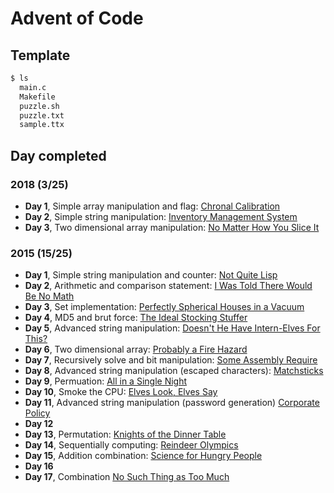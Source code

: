 # Advent of Code

## Template

``` sh
$ ls
  main.c
  Makefile
  puzzle.sh
  puzzle.txt
  sample.ttx
```

## Day completed

### 2018 (3/25)

 + **Day 1**, Simple array manipulation and flag: [Chronal Calibration](https://adventofcode.com/2018/day/1)
 + **Day 2**, Simple string manipulation: [Inventory Management System](https://adventofcode.com/2018/day/2)
 + **Day 3**, Two dimensional array manipulation: [No Matter How You Slice It](https://adventofcode.com/2018/day/3)

### 2015 (15/25)

 + **Day 1**, Simple string manipulation and counter: [Not Quite Lisp](https://adventofcode.com/2015/day/1)
 + **Day 2**, Arithmetic and comparison statement: [I Was Told There Would Be No Math](https://adventofcode.com/2015/day/2)
 + **Day 3**, Set implementation: [Perfectly Spherical Houses in a Vacuum](https://adventofcode.com/2015/day/3)
 + **Day 4**, MD5 and brut force: [The Ideal Stocking Stuffer](https://adventofcode.com/2015/day/4)
 + **Day 5**, Advanced string manipulation: [Doesn't He Have Intern-Elves For This?](https://adventofcode.com/2015/day/5)
 + **Day 6**, Two dimensional array: [Probably a Fire Hazard](https://adventofcode.com/2015/day/6)
 + **Day 7**, Recursively solve and bit manipulation: [Some Assembly Require](https://adventofcode.com/2015/day/7)
 + **Day 8**, Advanced string manipulation (escaped characters): [Matchsticks](https://adventofcode.com/2015/day/8)
 + **Day 9**, Permuation: [All in a Single Night](https://adventofcode.com/2015/day/9)
 + **Day 10**, Smoke the CPU: [Elves Look, Elves Say](https://adventofcode.com/2015/day/10)
 + **Day 11**, Advanced string manipulation (password generation) [Corporate Policy](https://adventofcode.com/2015/day/11)
 + **Day 12**
 + **Day 13**, Permutation: [Knights of the Dinner Table](https://adventofcode.com/2015/day/13)
 + **Day 14**, Sequentially computing: [Reindeer Olympics](https://adventofcode.com/2015/day/14)
 + **Day 15**, Addition combination: [Science for Hungry People](https://adventofcode.com/2015/day/15)
 + **Day 16**
 + **Day 17**, Combination [No Such Thing as Too Much](https://adventofcode.com/2015/day/17)

